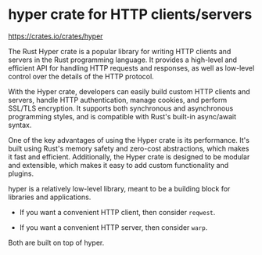 # hyper crate for HTTP clients/servers

<https://crates.io/crates/hyper>

The Rust Hyper crate is a popular library for writing HTTP clients and servers in the Rust programming language. It provides a high-level and efficient API for handling HTTP requests and responses, as well as low-level control over the details of the HTTP protocol.

With the Hyper crate, developers can easily build custom HTTP clients and servers, handle HTTP authentication, manage cookies, and perform SSL/TLS encryption. It supports both synchronous and asynchronous programming styles, and is compatible with Rust's built-in async/await syntax.

One of the key advantages of using the Hyper crate is its performance. It's built using Rust's memory safety and zero-cost abstractions, which makes it fast and efficient. Additionally, the Hyper crate is designed to be modular and extensible, which makes it easy to add custom functionality and plugins.

hyper is a relatively low-level library, meant to be a building block for libraries and applications.

* If you want a convenient HTTP client, then consider `reqwest`.

* If you want a convenient HTTP server, then consider `warp`.

Both are built on top of hyper.
